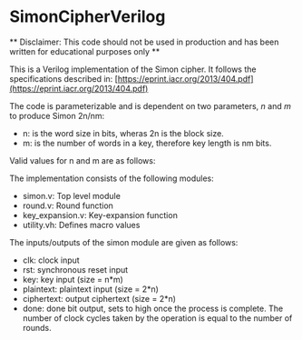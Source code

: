# SimonCipherVerilog
** Disclaimer: This code should not be used in production and has been written for educational purposes only **

This is a Verilog implementation of the Simon cipher. It follows the specifications described in:
[https://eprint.iacr.org/2013/404.pdf](https://eprint.iacr.org/2013/404.pdf)

The code is parameterizable and is dependent on two parameters, *n* and *m* to produce Simon 2n/nm:
- n: is the word size in bits, wheras 2n is the block size.
- m: is the number of words in a key, therefore key length is nm bits.

Valid values for n and m are as follows:

The implementation consists of the following modules:
- simon.v: Top level module
- round.v: Round function
- key\_expansion.v: Key-expansion function
- utility.vh: Defines macro values

The inputs/outputs of the simon module are given as follows:
- clk: clock input
- rst: synchronous reset input
- key: key input (size = n\*m)
- plaintext: plaintext input (size = 2\*n)
- ciphertext: output ciphertext  (size = 2\*n)
- done: done bit output, sets to high once the process is complete. The number of clock cycles taken by the operation is equal to the number of rounds.
